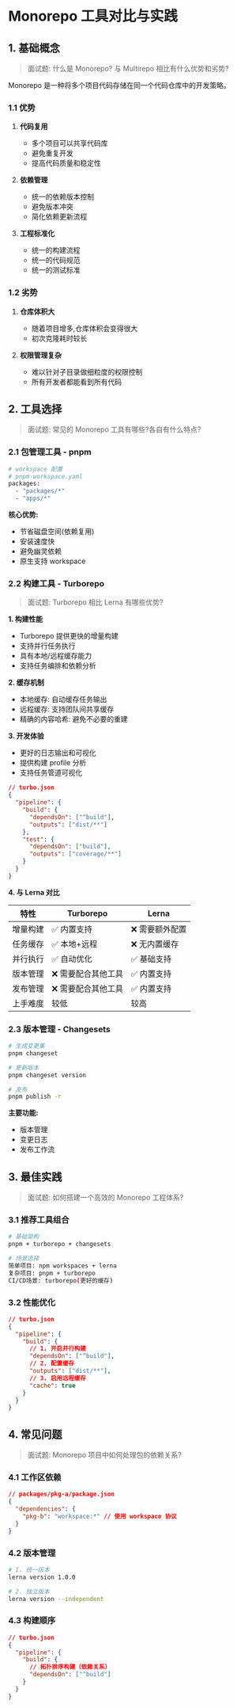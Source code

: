 # Monorepo 工具对比与实践

## 1. 基础概念

> 面试题: 什么是 Monorepo? 与 Multirepo 相比有什么优势和劣势?

Monorepo 是一种将多个项目代码存储在同一个代码仓库中的开发策略。

### 1.1 优势

1. **代码复用**

   - 多个项目可以共享代码库
   - 避免重复开发
   - 提高代码质量和稳定性

2. **依赖管理**

   - 统一的依赖版本控制
   - 避免版本冲突
   - 简化依赖更新流程

3. **工程标准化**
   - 统一的构建流程
   - 统一的代码规范
   - 统一的测试标准

### 1.2 劣势

1. **仓库体积大**

   - 随着项目增多,仓库体积会变得很大
   - 初次克隆耗时较长

2. **权限管理复杂**
   - 难以针对子目录做细粒度的权限控制
   - 所有开发者都能看到所有代码

## 2. 工具选择

> 面试题: 常见的 Monorepo 工具有哪些?各自有什么特点?

### 2.1 包管理工具 - pnpm

```bash
# workspace 配置
# pnpm-workspace.yaml
packages:
  - "packages/*"
  - "apps/*"
```

**核心优势:**

- 节省磁盘空间(依赖复用)
- 安装速度快
- 避免幽灵依赖
- 原生支持 workspace

### 2.2 构建工具 - Turborepo

> 面试题: Turborepo 相比 Lerna 有哪些优势?

**1. 构建性能**

- Turborepo 提供更快的增量构建
- 支持并行任务执行
- 具有本地/远程缓存能力
- 支持任务编排和依赖分析

**2. 缓存机制**

- 本地缓存: 自动缓存任务输出
- 远程缓存: 支持团队间共享缓存
- 精确的内容哈希: 避免不必要的重建

**3. 开发体验**

- 更好的日志输出和可视化
- 提供构建 profile 分析
- 支持任务管道可视化

```json
// turbo.json
{
  "pipeline": {
    "build": {
      "dependsOn": ["^build"],
      "outputs": ["dist/**"]
    },
    "test": {
      "dependsOn": ["build"],
      "outputs": ["coverage/**"]
    }
  }
}
```

**4. 与 Lerna 对比**

| 特性     | Turborepo           | Lerna           |
| -------- | ------------------- | --------------- |
| 增量构建 | ✅ 内置支持         | ❌ 需要额外配置 |
| 任务缓存 | ✅ 本地+远程        | ❌ 无内置缓存   |
| 并行执行 | ✅ 自动优化         | ✅ 基础支持     |
| 版本管理 | ❌ 需要配合其他工具 | ✅ 内置支持     |
| 发布管理 | ❌ 需要配合其他工具 | ✅ 内置支持     |
| 上手难度 | 较低                | 较高            |

### 2.3 版本管理 - Changesets

```bash
# 生成变更集
pnpm changeset

# 更新版本
pnpm changeset version

# 发布
pnpm publish -r
```

**主要功能:**

- 版本管理
- 变更日志
- 发布工作流

## 3. 最佳实践

> 面试题: 如何搭建一个高效的 Monorepo 工程体系?

### 3.1 推荐工具组合

```bash
# 基础架构
pnpm + turborepo + changesets

# 场景选择
简单项目: npm workspaces + lerna
复杂项目: pnpm + turborepo
CI/CD场景: turborepo(更好的缓存)
```

### 3.2 性能优化

```json
// turbo.json
{
  "pipeline": {
    "build": {
      // 1. 开启并行构建
      "dependsOn": ["^build"],
      // 2. 配置缓存
      "outputs": ["dist/**"],
      // 3. 启用远程缓存
      "cache": true
    }
  }
}
```

## 4. 常见问题

> 面试题: Monorepo 项目中如何处理包的依赖关系?

### 4.1 工作区依赖

```json
// packages/pkg-a/package.json
{
  "dependencies": {
    "pkg-b": "workspace:*" // 使用 workspace 协议
  }
}
```

### 4.2 版本管理

```bash
# 1. 统一版本
lerna version 1.0.0

# 2. 独立版本
lerna version --independent
```

### 4.3 构建顺序

```json
// turbo.json
{
  "pipeline": {
    "build": {
      // 拓扑排序构建（依赖关系）
      "dependsOn": ["^build"]
    }
  }
}
```

